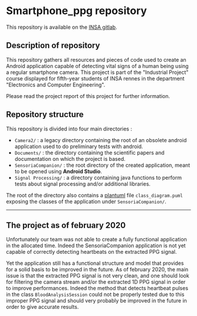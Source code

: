 # Smartphone_ppg repository

This repository is available on the [INSA gitlab](https://gitlab.insa-rennes.fr/Sensoria_Analytics/smartphone_ppg).

## Description of repository

This repository gathers all resources and pieces of code used to create an Android application capable of detecting vital signs of a human being using a regular smartphone camera. This project is part of the "Industrial Project" course displayed for fifth-year students of INSA rennes in the department "Electronics and Computer Engineering".

Please read the project report of this project for further information.

## Repository structure

This repository is divided into four main directories :
- `Camera2/` : a legacy directory containing the root of an obsolete android application used to do preliminary tests with android.
- `Documents/` : the directory containing the scientific papers and documentation on which the project is based.
- `SensoriaCompanion/` : the root directory of the created application, meant to be opened using **Android Studio**.
- `Signal Processing/` : a directory containing java functions to perform tests about signal processing and/or additional libraries.

The root of the directory also contains a [plantuml](https://www.planttext.com/) file `class_diagram.puml` exposing the classes of the application under `SensoriaCompanion/`.

--------------------------------------------------------------------------------

## The project as of february 2020

Unfortunately our team was not able to create a fully functional application in the allocated time. Indeed the SensoriaCompanion application is not yet capable of correctly detecting heartbeats on the extracted PPG signal.

Yet the application still has a functional structure and model that provides for a solid basis to be improved in the future. As of february 2020, the main issue is that the extracted PPG signal is not very clean, and one should look for filtering the camera stream and/or the extracted 1D PPG signal in order to improve performances. Indeed the method that detects heartbeat pulses in the class `BloodAnalysisSession` could not be properly tested due to this improper PPG signal and should very probably be improved in the future in order to give accurate results.
